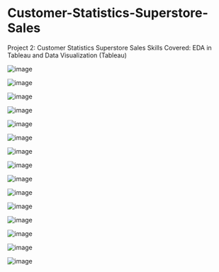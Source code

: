 # Customer-Statistics-Superstore-Sales
Project 2: Customer Statistics Superstore Sales
Skills Covered: EDA in Tableau and Data Visualization (Tableau)


![image](https://github.com/user-attachments/assets/cfa1a73f-0341-4b91-890e-7afd5c415eb1)


![image](https://github.com/user-attachments/assets/dcb75d7d-a1a1-4685-8012-b6de9674c50b)


![image](https://github.com/user-attachments/assets/36ef50eb-0cc1-414d-955d-31ccb2b5788f)


![image](https://github.com/user-attachments/assets/1a68eb5e-0bd2-4be4-b6de-b5864cf92eb4)


![image](https://github.com/user-attachments/assets/a7c7e65d-9159-47e3-8ec9-f2aee1418b47)


![image](https://github.com/user-attachments/assets/fbc2eff4-b961-4175-b5a1-b5ba412de779)


![image](https://github.com/user-attachments/assets/be76622b-0b99-4d24-933c-9b3f1abfdfa1)


![image](https://github.com/user-attachments/assets/6a3ed141-206f-4a2b-a466-6d0d30467722)


![image](https://github.com/user-attachments/assets/f3554bda-2822-40d5-9b7f-30b30bdda230)


![image](https://github.com/user-attachments/assets/2435c5eb-084a-49ce-8316-ebb540903221)


![image](https://github.com/user-attachments/assets/e1c278b4-bb1f-411a-a2f3-390a3732d2d6)

![image](https://github.com/user-attachments/assets/43561c4d-dbf2-4418-91ec-60c78e9e62b5)


![image](https://github.com/user-attachments/assets/19ef521a-6ba2-4c39-a86a-739b98280e19)


![image](https://github.com/user-attachments/assets/cb04a88f-c5cc-4350-a2cf-1d0af4fccabe)


![image](https://github.com/user-attachments/assets/55172050-d29e-43b6-a153-2983fecb035a)
